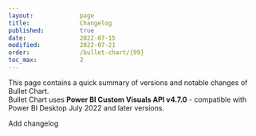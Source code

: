 ```yaml
---
layout:             page
title:              Changelog
published:          true
date:               2022-07-15
modified:           2022-07-21
order:              /bullet-chart/{99}
toc_max:            2
---
```

This page contains a quick summary of versions and notable changes of Bullet Chart.  
Bullet Chart uses **Power BI Custom Visuals API v4.7.0** - compatible with Power BI Desktop July 2022 and later versions.

<todo>Add changelog</todo>